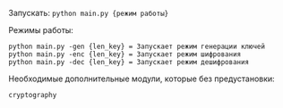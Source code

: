 Запускать: `python main.py {режим работы}`

Режимы работы:
```
python main.py -gen {len_key} = Запускает режим генерации ключей
python main.py -enc {len_key} = Запускает режим шифрования
python main.py -dec {len_key} = Запускает режим дешифрования
```
Необходимые дополнительные модули, которые без предустановки:
```
cryptography
```